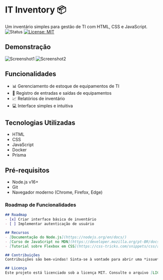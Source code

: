 # IT Inventory 📦
Um inventário simples para gestão de TI com HTML, CSS e JavaScript.
![Status](https://img.shields.io/badge/status-em%20desenvolvimento-yellow)
[![License: MIT](https://img.shields.io/badge/License-MIT-yellow.svg)](https://opensource.org/licenses/MIT)

## Demonstração
![Screenshot1](https://i.postimg.cc/MpLf62Y5/image.png)
![Screenshot2](https://i.postimg.cc/ZR8Wx9zs/image.png)

## Funcionalidades
- 📊 Gerenciamento de estoque de equipamentos de TI
- 🔄 Registro de entradas e saídas de equipamentos
- 📈 Relatórios de inventário
- 💻 Interface simples e intuitiva

## Tecnologias Utilizadas
- HTML
- CSS
- JavaScript
- Docker
- Prisma

## Pré-requisitos
- Node.js v16+
- Git
- Navegador moderno (Chrome, Firefox, Edge)


### **Roadmap de Funcionalidades**
```markdown
## Roadmap
- [x] Criar interface básica de inventário
- [ ] Implementar autenticação de usuário

## Recursos
- [Documentação do Node.js](https://nodejs.org/en/docs/)
- [Curso de JavaScript no MDN](https://developer.mozilla.org/pt-BR/docs/Web/JavaScript)
- [Tutorial sobre Flexbox em CSS](https://css-tricks.com/snippets/css/a-guide-to-flexbox/)

## Contribuições
Contribuições são bem-vindas! Sinta-se à vontade para abrir uma *issue* ou enviar um *pull request*.

## Licença
Este projeto está licenciado sob a licença MIT. Consulte o arquivo [LICENSE](./LICENSE) para mais detalhes.
